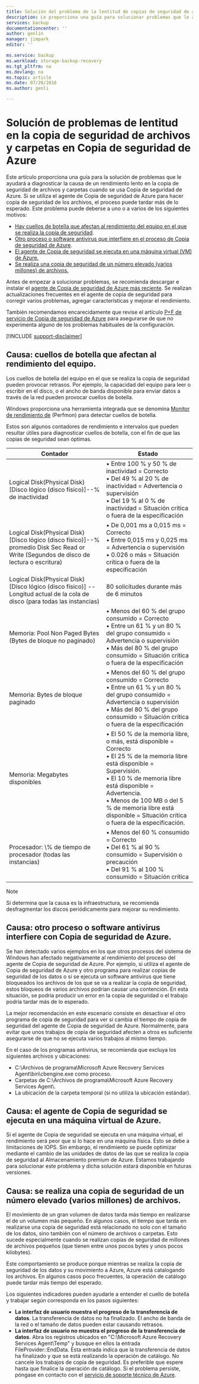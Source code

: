 ```yaml
---
title: Solución del problema de la lentitud de copias de seguridad de archivos y carpetas en Copia de seguridad de Azure | Microsoft Docs
description: Le proporciona una guía para solucionar problemas que le ayudará a diagnosticar la causa de los problemas de rendimiento de Copia de seguridad de Azure
services: backup
documentationcenter: ''
author: genlin
manager: jimpark
editor: ''

ms.service: backup
ms.workload: storage-backup-recovery
ms.tgt_pltfrm: na
ms.devlang: na
ms.topic: article
ms.date: 07/20/2016
ms.author: genli

---
```

# Solución de problemas de lentitud en la copia de seguridad de archivos y carpetas en Copia de seguridad de Azure
Este artículo proporciona una guía para la solución de problemas que le ayudará a diagnosticar la causa de un rendimiento lento en la copia de seguridad de archivos y carpetas cuando se usa Copia de seguridad de Azure. Si se utiliza el agente de Copia de seguridad de Azure para hacer copia de seguridad de los archivos, el proceso puede tardar más de lo esperado. Este problema puede deberse a uno o a varios de los siguientes motivos:

* [Hay cuellos de botella que afectan al rendimiento del equipo en el que se realiza la copia de seguridad](#cause1).
* [Otro proceso o software antivirus que interfiere en el proceso de Copia de seguridad de Azure](#cause2).
* [El agente de Copia de seguridad se ejecuta en una máquina virtual (VM) de Azure.](#cause3)
* [Se realiza una copia de seguridad de un número elevado (varios millones) de archivos.](#cause4)

Antes de empezar a solucionar problemas, se recomienda descargar e instalar el [agente de Copia de seguridad de Azure más reciente](http://aka.ms/azurebackup_agent). Se realizan actualizaciones frecuentes en el agente de copia de seguridad para corregir varios problemas, agregar características y mejorar el rendimiento.

También recomendamos encarecidamente que revise el artículo [P+F de servicio de Copia de seguridad de Azure](backup-azure-backup-faq.md) para asegurarse de que no experimenta alguno de los problemas habituales de la configuración.

[!INCLUDE [support-disclaimer](../../includes/support-disclaimer.md)]

<a id="cause1"></a>

## Causa: cuellos de botella que afectan al rendimiento del equipo.
Los cuellos de botella del equipo en el que se realiza la copia de seguridad pueden provocar retrasos. Por ejemplo, la capacidad del equipo para leer o escribir en el disco, o el ancho de banda disponible para enviar datos a través de la red pueden provocar cuellos de botella.

Windows proporciona una herramienta integrada que se denomina [Monitor de rendimiento de](https://technet.microsoft.com/magazine/2008.08.pulse.aspx) (Perfmon) para detectar cuellos de botella.

Estos son algunos contadores de rendimiento e intervalos que pueden resultar útiles para diagnosticar cuellos de botella, con el fin de que las copias de seguridad sean óptimas.

| Contador | Estado |
| --- | --- |
| Logical Disk(Physical Disk) [Disco lógico (disco físico)]--% de inactividad |• Entre 100 % y 50 % de inactividad = Correcto</br> • Del 49 % al 20 % de inactividad = Advertencia o supervisión</br>• Del 19 % al 0 % de inactividad = Situación crítica o fuera de la especificación |
| Logical Disk(Physical Disk) [Disco lógico (disco físico)]--% promedio Disk Sec Read or Write (Segundos de disco de lectura o escritura) |• De 0,001 ms a 0,015 ms = Correcto</br>• Entre 0,015 ms y 0,025 ms = Advertencia o supervisión</br>• 0.026 o más = Situación crítica o fuera de la especificación |
| Logical Disk(Physical Disk) [Disco lógico (disco físico)] -- Longitud actual de la cola de disco (para todas las instancias) |80 solicitudes durante más de 6 minutos |
| Memoria: Pool Non Paged Bytes (Bytes de bloque no paginado) |• Menos del 60 % del grupo consumido = Correcto<br>• Entre un 61 % y un 80 % del grupo consumido = Advertencia o supervisión</br>• Más del 80 % del grupo consumido = Situación crítica o fuera de la especificación |
| Memoria: Bytes de bloque paginado |• Menos del 60 % del grupo consumido = Correcto</br>• Entre un 61 % y un 80 % del grupo consumido = Advertencia o supervisión</br>• Más del 80 % del grupo consumido = Situación crítica o fuera de la especificación |
| Memoria: Megabytes disponibles |• El 50 % de la memoria libre, o más, está disponible = Correcto</br>• El 25 % de la memoria libre está disponible = Supervisión.</br>• El 10 % de memoria libre está disponible = Advertencia.</br>• Menos de 100 MB o del 5 % de memoria libre está disponible = Situación crítica o fuera de la especificación. |
| Procesador: \\% de tiempo de procesador (todas las instancias) |• Menos del 60 % consumido = Correcto</br>• Del 61 % al 90 % consumido = Supervisión o precaución</br>• Del 91 % al 100 % consumido = Situación crítica |

> [!NOTE]
> Si determina que la causa es la infraestructura, se recomienda desfragmentar los discos periódicamente para mejorar su rendimiento.
> 
> 

<a id="cause2"></a>

## Causa: otro proceso o software antivirus interfiere con Copia de seguridad de Azure.
Se han detectado varios ejemplos en los que otros procesos del sistema de Windows han afectado negativamente al rendimiento del proceso del agente de Copia de seguridad de Azure. Por ejemplo, si utiliza el agente de Copia de seguridad de Azure y otro programa para realizar copias de seguridad de los datos o si se ejecuta un software antivirus que tiene bloqueados los archivos de los que se va a realizar la copia de seguridad, estos bloqueos de varios archivos podrían causar una contención. En esta situación, se podría producir un error en la copia de seguridad o el trabajo podría tardar más de lo esperado.

La mejor recomendación en este escenario consiste en desactivar el otro programa de copia de seguridad para ver si cambia el tiempo de copia de seguridad del agente de Copia de seguridad de Azure. Normalmente, para evitar que unos trabajos de copia de seguridad afecten a otros es suficiente asegurarse de que no se ejecuta varios trabajos al mismo tiempo.

En el caso de los programas antivirus, se recomienda que excluya los siguientes archivos y ubicaciones:

* C:\\Archivos de programa\\Microsoft Azure Recovery Services Agent\\bin\\cbengine.exe como proceso.
* Carpetas de C:\\Archivos de programa\\Microsoft Azure Recovery Services Agent\\.
* La ubicación de la carpeta temporal (si no utiliza la ubicación estándar).

<a id="cause3"></a>

## Causa: el agente de Copia de seguridad se ejecuta en una máquina virtual de Azure.
Si el agente de Copia de seguridad se ejecuta en una máquina virtual, el rendimiento será peor que si lo hace en una máquina física. Esto se debe a limitaciones de IOPS. Sin embargo, el rendimiento se puede optimizar mediante el cambio de las unidades de datos de las que se realiza la copia de seguridad al Almacenamiento premium de Azure. Estamos trabajando para solucionar este problema y dicha solución estará disponible en futuras versiones.

<a id="cause4"></a>

## Causa: se realiza una copia de seguridad de un número elevado (varios millones) de archivos.
El movimiento de un gran volumen de datos tarda más tiempo en realizarse el de un volumen más pequeño. En algunos casos, el tiempo que tarda en realizarse una copia de seguridad está relacionado no solo con el tamaño de los datos, sino también con el número de archivos o carpetas. Esto sucede especialmente cuando se realizan copias de seguridad de millones de archivos pequeños (que tienen entre unos pocos bytes y unos pocos kilobytes).

Este comportamiento se produce porque mientras se realiza la copia de seguridad de los datos y su movimiento a Azure, Azure está catalogando los archivos. En algunos casos poco frecuentes, la operación de catálogo puede tardar más tiempo del esperado.

Los siguientes indicadores pueden ayudarle a entender el cuello de botella y trabajar según corresponda en los pasos siguientes:

* **La interfaz de usuario muestra el progreso de la transferencia de datos**. La transferencia de datos no ha finalizado. El ancho de banda de la red o el tamaño de datos pueden estar causando retrasos.
* **La interfaz de usuario no muestra el progreso de la transferencia de datos**. Abra los registros ubicados en "C:\\Microsoft Azure Recovery Services Agent\\Temp" y busque en ellos la entrada FileProvider::EndData. Esta entrada indica que la transferencia de datos ha finalizado y que se está realizando la operación de catálogo. No cancele los trabajos de copia de seguridad. Es preferible que espere hasta que finalice la operación de catálogo. Si el problema persiste, póngase en contacto con el [servicio de soporte técnico de Azure](https://portal.azure.com/#create/Microsoft.Support).

<!---HONumber=AcomDC_0810_2016-->
